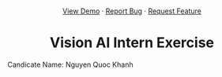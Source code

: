 # 
<a name="readme-top"></a>
<div align="center">
  <p align="center">
    <a href="https://github.com/othneildrew/Best-README-Template">View Demo</a>
    ·
    <a href="https://github.com/nqkhanh2002/Vision-AI-Intern/issues">Report Bug</a>
    ·
    <a href="https://github.com/nqkhanh2002/Vision-AI-Intern/pulls">Request Feature</a>
  </p>
</div>

<h1 align="center"> Vision AI Intern Exercise </h1>
Candicate Name: Nguyen Quoc Khanh
